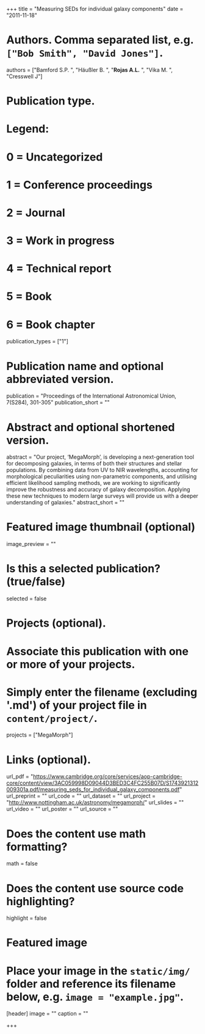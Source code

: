 +++
title = "Measuring SEDs for individual galaxy components"
date = "2011-11-18"

# Authors. Comma separated list, e.g. `["Bob Smith", "David Jones"]`.
authors = ["Bamford S.P. ", "Häußler B. ", "**Rojas A.L.** ", "Vika M. ", "Cresswell J"]

# Publication type.
# Legend:
# 0 = Uncategorized
# 1 = Conference proceedings
# 2 = Journal
# 3 = Work in progress
# 4 = Technical report
# 5 = Book
# 6 = Book chapter
publication_types = ["1"]

# Publication name and optional abbreviated version.
publication = "Proceedings of the International Astronomical Union, 7(S284), 301-305"
publication_short = ""

# Abstract and optional shortened version.
abstract = "Our project, ‘MegaMorph’, is developing a next-generation tool for decomposing galaxies, in terms of both their structures and stellar populations. By combining data from UV to NIR wavelengths, accounting for morphological peculiarities using non-parametric components, and utilising efficient likelihood sampling methods, we are working to significantly improve the robustness and accuracy of galaxy decomposition. Applying these new techniques to modern large surveys will provide us with a deeper understanding of galaxies."
abstract_short = ""

# Featured image thumbnail (optional)
image_preview = ""

# Is this a selected publication? (true/false)
selected = false

# Projects (optional).
#   Associate this publication with one or more of your projects.
#   Simply enter the filename (excluding '.md') of your project file in `content/project/`.
projects = ["MegaMorph"]

# Links (optional).
url_pdf = "https://www.cambridge.org/core/services/aop-cambridge-core/content/view/3AC059998D09044D3BED3C4FC255B07D/S1743921312009301a.pdf/measuring_seds_for_individual_galaxy_components.pdf"
url_preprint = ""
url_code = ""
url_dataset = ""
url_project = "http://www.nottingham.ac.uk/astronomy/megamorph/"
url_slides = ""
url_video = ""
url_poster = ""
url_source = ""

# Does the content use math formatting?
math = false

# Does the content use source code highlighting?
highlight = false

# Featured image
# Place your image in the `static/img/` folder and reference its filename below, e.g. `image = "example.jpg"`.
[header]
image = ""
caption = ""

+++
